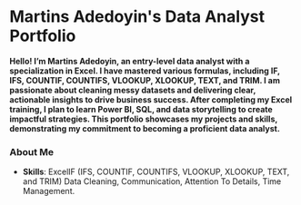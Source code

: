 # Martins Adedoyin's Data Analyst Portfolio
**Hello! I’m Martins Adedoyin, an entry-level data analyst with a specialization in Excel. I have mastered various formulas, including IF, IFS, COUNTIF, COUNTIFS, VLOOKUP, XLOOKUP, TEXT, and TRIM. I am passionate about cleaning messy datasets and delivering clear, actionable insights to drive business success. After completing my Excel training, I plan to learn Power BI, SQL, and data storytelling to create impactful strategies. This portfolio showcases my projects and skills, demonstrating my commitment to becoming a proficient data analyst.**
 
### About Me
- **Skills**: ExcelIF (IFS, COUNTIF, COUNTIFS, VLOOKUP, XLOOKUP, TEXT, and TRIM) Data Cleaning, Communication, Attention To Details, Time Management.
